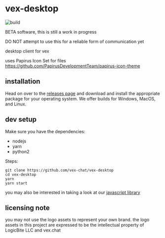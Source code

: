 # vex-desktop

![build](https://github.com/vex-chat/vex-desktop/workflows/build/badge.svg)

BETA software, this is still a work in progress

DO NOT attempt to use this for a reliable form of communication yet

desktop client for vex

uses Papirus Icon Set for files
https://github.com/PapirusDevelopmentTeam/papirus-icon-theme

## installation

Head on over to the [releases page](https://github.com/vex-chat/vex-desktop/releases) and download and install the appropriate package for your operating system. We offer builds for Windows, MacOS, and Linux.

## dev setup

Make sure you have the dependencies:

-   nodejs
-   yarn
-   python2

Steps:

```
git clone https://github.com/vex-chat/vex-desktop
cd vex-desktop
yarn
yarn start
```

you may also be interested in taking a look at our [javascript library](https://github.com/vex-chat/libvex-js)

## licensing note

you may not use the logo assets to represent your own brand. the logo assets in this project are expressed to be the intellectual property of LogicBite LLC and vex.chat
